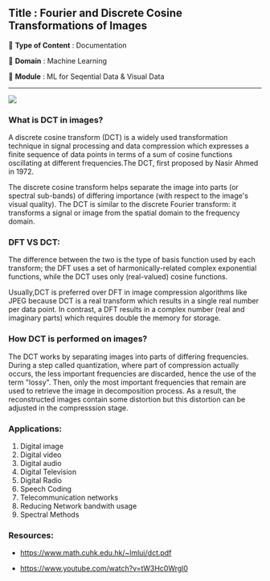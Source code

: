 ## Title : Fourier and Discrete Cosine Transformations of Images

🔴 **Type of Content** : Documentation

🔴 **Domain** : Machine Learning

🔴 **Module** : ML for Seqential Data & Visual Data

----

<img src="https://www.spiedigitallibrary.org/ContentImages/Journals/JEIME5/23/6/061110/FigureImages/JEI_23_6_061110_f001.png">


### What is DCT in images?
<p>
A discrete cosine transform (DCT) is a widely used transformation technique in signal processing and data compression which expresses a finite sequence of data points in terms of a sum of cosine functions oscillating at different frequencies.The DCT, first proposed by Nasir Ahmed in 1972.

The discrete cosine transform helps separate the image into parts (or spectral sub-bands) of differing importance (with respect to the image's visual quality). The DCT is similar to the discrete Fourier transform: it transforms a signal or image from the spatial domain to the frequency domain.
</p>

### DFT VS DCT:
<p>
The difference between the two is the type of basis function used by each transform; the DFT uses a set of harmonically-related complex exponential functions, while the DCT uses only (real-valued) cosine functions.

Usually,DCT is preferred over DFT in image compression algorithms like JPEG because DCT is a real transform which results in a single real number per data point. In contrast, a DFT results in a complex number (real and imaginary parts) which requires double the memory for storage.
</p>

### How DCT is performed on images?
<p>
The DCT works by separating images into parts of differing frequencies. During a step called quantization, where part of compression actually occurs, the less important frequencies are discarded, hence the use of the term "lossy". Then, only the most important frequencies that remain are used to retrieve the image in decomposition process. As a result, the reconstructed images contain some distortion but this distortion can be adjusted in the compresssion stage.

### Applications:

  1. Digital image
  2. Digital video
  3. Digital audio
  4. Digital Television
  5. Digital Radio
  6. Speech Coding
  7. Telecommunication networks
  8. Reducing Network bandwith usage
  9. Spectral Methods

### Resources:

- https://www.math.cuhk.edu.hk/~lmlui/dct.pdf

- https://www.youtube.com/watch?v=tW3Hc0Wrgl0